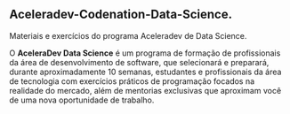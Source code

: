 ## Aceleradev-Codenation-Data-Science.
Materiais e exercícios do programa Aceleradev de Data Science.


O **AceleraDev Data Science** é um programa de formação de profissionais da área de desenvolvimento de software, que selecionará e preparará, durante aproximadamente 10 semanas, estudantes e profissionais da área de tecnologia com exercícios práticos de programação focados na realidade do mercado, além de mentorias exclusivas que aproximam você de uma nova oportunidade de trabalho.
